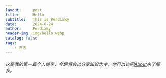 ```yaml
---
layout:     post
title:      Hello
subtitle:   This is Perdixky
date:       2024-6-24
author:     Perdixky
header-img: img/hello.webp
catalog: false
tags:
    - 日志
---
```

###### 这是我的第一篇个人博客，今后将会以分享知识为主，你可以访问[About](https://perdixky.github.io/about)来了解我。